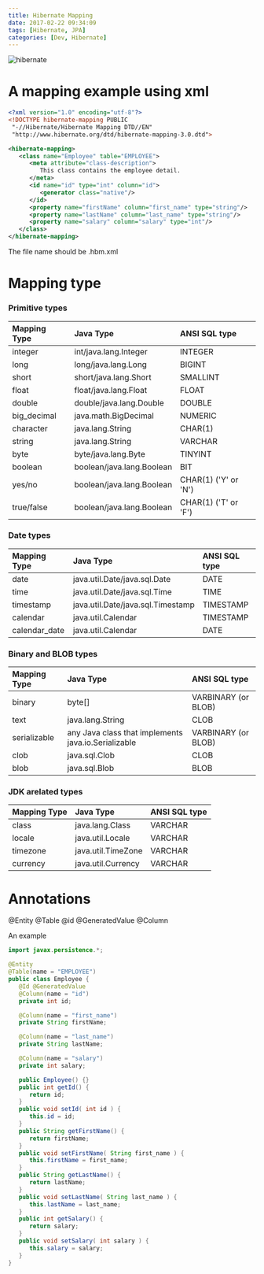 ```yaml
---
title: Hibernate Mapping
date: 2017-02-22 09:34:09
tags: [Hibernate, JPA]
categories: [Dev, Hibernate]
---
```


![hibernate](https://philsblog.b-cdn.net/images/hibernate.jpeg "hibernate")

# A mapping example using xml
```xml
<?xml version="1.0" encoding="utf-8"?>
<!DOCTYPE hibernate-mapping PUBLIC 
 "-//Hibernate/Hibernate Mapping DTD//EN"
 "http://www.hibernate.org/dtd/hibernate-mapping-3.0.dtd"> 

<hibernate-mapping>
   <class name="Employee" table="EMPLOYEE">
      <meta attribute="class-description">
         This class contains the employee detail. 
      </meta>
      <id name="id" type="int" column="id">
         <generator class="native"/>
      </id>
      <property name="firstName" column="first_name" type="string"/>
      <property name="lastName" column="last_name" type="string"/>
      <property name="salary" column="salary" type="int"/>
   </class>
</hibernate-mapping>
```

The file name should be <classname>.hbm.xml

# Mapping type
### Primitive types
|Mapping Type|Java Type|ANSI SQL type|
|:-|:-|:-|
|integer|int/java.lang.Integer|INTEGER|
|long|long/java.lang.Long|BIGINT|
|short|short/java.lang.Short|SMALLINT|
|float|float/java.lang.Float|FLOAT|
|double|double/java.lang.Double|DOUBLE|
|big_decimal|java.math.BigDecimal|NUMERIC|
|character|java.lang.String|CHAR(1)|
|string|java.lang.String|VARCHAR|
|byte|byte/java.lang.Byte|TINYINT|
|boolean|boolean/java.lang.Boolean|BIT|
|yes/no|boolean/java.lang.Boolean|CHAR(1) ('Y' or 'N')|
|true/false|boolean/java.lang.Boolean|CHAR(1) ('T' or 'F')|

### Date types
|Mapping Type|Java Type|ANSI SQL type|
|:-|:-|:-|
|date|java.util.Date/java.sql.Date|DATE|
|time|java.util.Date/java.sql.Time|TIME|
|timestamp|java.util.Date/java.sql.Timestamp|TIMESTAMP|
|calendar|java.util.Calendar|TIMESTAMP|
|calendar_date|java.util.Calendar|DATE|

### Binary and BLOB types
|Mapping Type|Java Type|ANSI SQL type|
|:-|:-|:-|
|binary|byte[]|VARBINARY (or BLOB)|
|text|java.lang.String|CLOB|
|serializable|any Java class that implements java.io.Serializable|VARBINARY (or BLOB)|
|clob|java.sql.Clob|CLOB|
|blob|java.sql.Blob|BLOB|

### JDK arelated types
|Mapping Type|Java Type|ANSI SQL type|
|:-|:-|:-|
|class|java.lang.Class|VARCHAR|
|locale|java.util.Locale|VARCHAR|
|timezone|java.util.TimeZone|VARCHAR|
|currency|java.util.Currency|VARCHAR|

# Annotations

@Entity @Table @id @GeneratedValue @Column

An example 
```Java
import javax.persistence.*;

@Entity
@Table(name = "EMPLOYEE")
public class Employee {
   @Id @GeneratedValue
   @Column(name = "id")
   private int id;

   @Column(name = "first_name")
   private String firstName;

   @Column(name = "last_name")
   private String lastName;

   @Column(name = "salary")
   private int salary;  

   public Employee() {}
   public int getId() {
      return id;
   }
   public void setId( int id ) {
      this.id = id;
   }
   public String getFirstName() {
      return firstName;
   }
   public void setFirstName( String first_name ) {
      this.firstName = first_name;
   }
   public String getLastName() {
      return lastName;
   }
   public void setLastName( String last_name ) {
      this.lastName = last_name;
   }
   public int getSalary() {
      return salary;
   }
   public void setSalary( int salary ) {
      this.salary = salary;
   }
}
```
